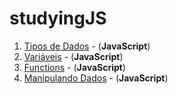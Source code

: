 # studyingJS

1. [Tipos de Dados](https://github.com/ramonxm/studyingJS/blob/master/TiposDeDados.md) - (**JavaScript**)
2. [Variáveis](https://github.com/ramonxm/studyingJS/blob/master/variaveis.md) - (**JavaScript**)
3. [Functions](https://github.com/ramonxm/studyingJS/blob/master/functions.md) - (**JavaScript**)
4. [Manipulando Dados](https://github.com/ramonxm/studyingJS/blob/master/ManipulandoDados.md) - (**JavaScript**)
